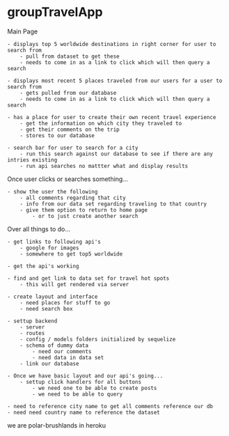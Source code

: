# groupTravelApp

Main Page 
	
	- displays top 5 worldwide destinations in right corner for user to search from
		- pull from dataset to get these
		- needs to come in as a link to click which will then query a search

	- displays most recent 5 places traveled from our users for a user to search from
		- gets pulled from our database
		- needs to come in as a link to click which will then query a search

	- has a place for user to create their own recent travel experience
		- get the information on which city they traveled to
		- get their comments on the trip
		- stores to our database

	- search bar for user to search for a city 
		- run this search against our database to see if there are any intries existing
		- run api searches no mattter what and display results

Once user clicks or searches something...
	
	- show the user the following
		- all comments regarding that city
		- info from our data set regarding traveling to that country
		- give them option to return to home page
			- or to just create another search



Over all things to do... 
	
	- get links to following api's
		- google for images 
		- somewhere to get top5 worldwide

	- get the api's working

	- find and get link to data set for travel hot spots
		- this will get rendered via server

	- create layout and interface
		- need places for stuff to go
		- need search box

	- settup backend
		- server
		- routes
		- config / models folders initialized by sequelize
		- schema of dummy data
		    - need our comments
		    - need data in data set
		- link our database 

	- Once we have basic layout and our api's going...
		- settup click handlers for all buttons
			- we need one to be able to create posts 
			- we need to be able to query 

    - need to reference city name to get all comments reference our db
    - need need country name to reference the dataset


    
we are polar-brushlands in heroku
